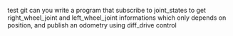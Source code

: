 test git 
can you write a program that subscribe to joint_states to get right_wheel_joint and left_wheel_joint informations which only depends on position, and publish an odometry using diff_drive control
